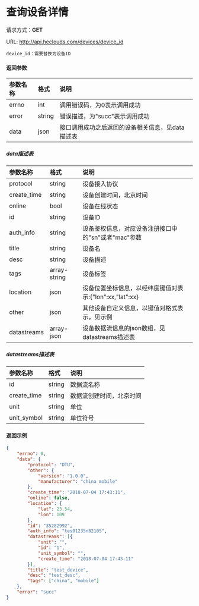 # 查询设备详情
请求方式：**GET**

URL: http://api.heclouds.com/devices/device_id

    device_id：需要替换为设备ID

#### 返回参数
参数名称 | 格式 | 说明
:- | :- | :- 
errno | int | 调用错误码，为0表示调用成功
error | string | 错误描述，为"succ"表示调用成功
data | json | 接口调用成功之后返回的设备相关信息，见data描述表

##### data描述表
参数名称 | 格式 | 说明
:- | :- | :- 
protocol | string | 设备接入协议
create_time | string | 设备创建时间，北京时间
online | bool | 设备在线状态
id | string | 设备ID
auth_info | string | 设备鉴权信息，对应设备注册接口中的"sn"或者"mac"参数
title | string | 设备名
desc | string | 设备描述
tags | array-string | 设备标签
location | json | 设备位置坐标信息，以经纬度键值对表示:{"lon":xx,"lat":xx}
other | json | 其他设备自定义信息，以键值对格式表示，见示例
datastreams | array-json | 设备数据流信息的json数组，见datastreams描述表

##### datastreams描述表
参数名称 | 格式 | 说明
:- | :- | :- 
id | string | 数据流名称
create_time | string | 数据流创建时间，北京时间
unit | string | 单位
unit_symbol | string | 单位符号

#### 返回示例
```json
{
	"errno": 0,
	"data": {
		"protocol": "DTU",
		"other": {
			"version": "1.0.0",
			"manufacturer": "china mobile"
		},
		"create_time": "2018-07-04 17:43:11",
		"online": false,
		"location": {
			"lat": 23.54,
			"lon": 109
		},
		"id": "35282992",
		"auth_info": "tes01235n82105",
		"datastreams": [{
			"unit": "",
			"id": "1",
			"unit_symbol": "",
			"create_time": "2018-07-04 17:43:11"
		}],
		"title": "test_device",
		"desc": "test_desc",
		"tags": ["china", "mobile"]
	},
	"error": "succ"
}
```
